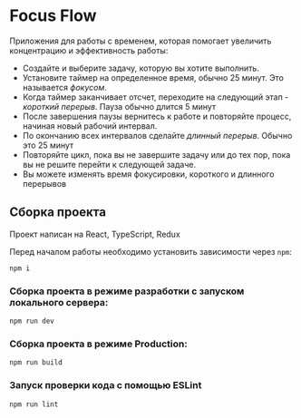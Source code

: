 # Focus Flow

Приложения для работы с временем, которая помогает увеличить концентрацию и эффективность работы:

- Создайте и выберите задачу, которую вы хотите выполнить.
- Установите таймер на определенное время, обычно 25 минут. Это называется _фокусом_.
- Когда таймер заканчивает отсчет, переходите на следующий этап - _короткий перерыв_. Пауза обычно длится 5 минут
- После завершения паузы вернитесь к работе и повторяйте процесс, начиная новый рабочий интервал.
- По окончанию всех интервалов сделайте _длинный перерыв_. Обычно это 25 минут
- Повторяйте цикл, пока вы не завершите задачу или до тех пор, пока вы не решите перейти к следующей задаче.
- Вы можете изменять время фокусировки, короткого и длинного перерывов

## Сборка проекта

Проект написан на React, TypeScript, Redux

Перед началом работы необходимо установить зависимости через `npm`:

```
npm i
```

### Сборка проекта в режиме разработки с запуском локального сервера:

```
npm run dev
```

### Сборка проекта в режиме Production:

```
npm run build
```

### Запуск проверки кода с помощью ESLint

```
npm run lint
```
